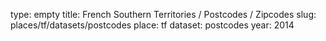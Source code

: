 type: empty
title: French Southern Territories / Postcodes / Zipcodes
slug: places/tf/datasets/postcodes
place: tf
dataset: postcodes
year: 2014
